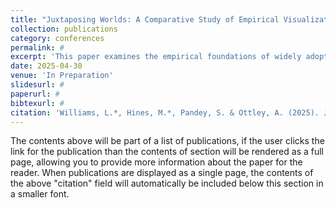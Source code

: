```yaml
---
title: "Juxtaposing Worlds: A Comparative Study of Empirical Visualization Literature and Practitioner-Curated Guideline"
collection: publications
category: conferences
permalink: #
excerpt: 'This paper examines the empirical foundations of widely adopted visualization guidelines by juxtaposing academic literature with practitioner-oriented style guides. We began by identifying a set of widely cited guidelines, drawn from publicly available style guides and design manuals. We then conducted a structured review of empirical studies, categorizing each study according to whether it provided direct, partial, or conflicting evidence for a given guideline. Our analysis reveals which guidelines are supported by evidence, which lack validation, and which show mixed or context-dependent results, and highlights the need for more critical reflection on how design advice is communicated and applied. We conclude by discussing challenges in aligning research and practice and advocate for stronger collaborations between researchers and practitioners to develop harmonized, evidence-informed visualization standards.'
date: 2025-04-30
venue: 'In Preparation'
slidesurl: #
paperurl: #
bibtexurl: #
citation: 'Williams, L.*, Hines, M.*, Pandey, S. & Ottley, A. (2025). Juxtaposing Worlds: A Comparative Study of Empirical Visualization Literature and Practitioner-Curated Guideline'
---
```

The contents above will be part of a list of publications, if the user clicks the link for the publication than the contents of section will be rendered as a full page, allowing you to provide more information about the paper for the reader. When publications are displayed as a single page, the contents of the above "citation" field will automatically be included below this section in a smaller font.